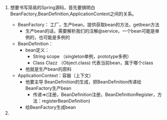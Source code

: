 1. 想要书写简易的Spring源码，首先要搞明白 BeanFactory,BeanDefinition,ApplicationContext之间的关系。

    - BeanFactory： 工厂，生产bean，提供获取bean的方法，getbean方法
      - 生产bean的话，需要解析我们的注解@service，一个bean可能是单例的，也可能是多例的
    - BeanDefinition： 
      - bean定义：
        - String scope （singleton单例，prototype多例）
        - Class Clazz （Object.class) 代表当前bean，属于哪个class
      - 他就是生产bean的原料
    - ApplicationContext：容器（上下文）
      - 他要主导 BeanDefinition的生成，把BeanDefinition传递给BeanFactory生产bean
        - 传递=>(注册，BeanDefinition注册，BeanDefinitionRegister，方法：registerBeanDefinition)
      - 给BeanFactory生成bean
2. 